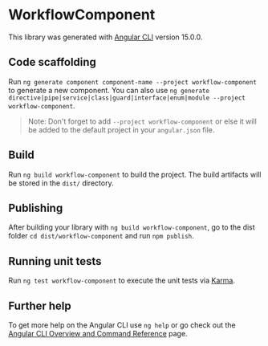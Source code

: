 # WorkflowComponent

This library was generated with [Angular CLI](https://github.com/angular/angular-cli) version 15.0.0.

## Code scaffolding

Run `ng generate component component-name --project workflow-component` to generate a new component. You can also use `ng generate directive|pipe|service|class|guard|interface|enum|module --project workflow-component`.
> Note: Don't forget to add `--project workflow-component` or else it will be added to the default project in your `angular.json` file. 

## Build

Run `ng build workflow-component` to build the project. The build artifacts will be stored in the `dist/` directory.

## Publishing

After building your library with `ng build workflow-component`, go to the dist folder `cd dist/workflow-component` and run `npm publish`.

## Running unit tests

Run `ng test workflow-component` to execute the unit tests via [Karma](https://karma-runner.github.io).

## Further help

To get more help on the Angular CLI use `ng help` or go check out the [Angular CLI Overview and Command Reference](https://angular.io/cli) page.
